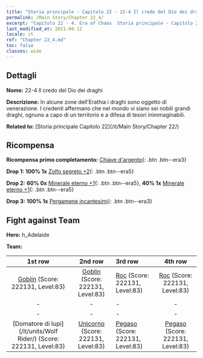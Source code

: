 ```yaml
---
title: "Storia principale - Capitolo 22 - 22-4 Il credo del Dio dei draghi"
permalink: /Main Story/Chapter 22_4/
excerpt: "Capitolo 22 - 4. Era of Chaos  Storia principale - Capitolo 22_4. 22-4 Il credo del Dio dei draghi"
last_modified_at: 2021-04-12
locale: it
ref: "Chapter 22_4.md"
toc: false
classes: wide
---
```


## Dettagli

 **Nome:** 22-4 Il credo del Dio dei draghi

 **Descrizione:** In alcune zone dell'Erathia i draghi sono oggetto di venerazione. I credenti affermano che nel mondo vi siano sei nobili grandi draghi, ognuno a capo di un territorio e a difesa di tesori inimmaginabili.

 **Related to:** [Storia principale Capitolo 22](/it/Main Story/Chapter 22/)

## Ricompensa

 **Ricompensa primo completamento:** [Chiave d'argento](/it/Items/con_693/){: .btn .btn--era3}

 **Drop 1:** **100% 1x** [Zolfo segreto +2](/it/Items/mat_78/){: .btn .btn--era5}

 **Drop 2:** **60% 0x** [Minerale eterno +1](/it/Items/mat_68/){: .btn .btn--era5}, **40% 1x** [Minerale eterno +1](/it/Items/mat_68/){: .btn .btn--era5}

 **Drop 3:** **100% 1x** [Pergamene incantesimi](/it/Items/con_694/){: .btn .btn--era3}


## Fight against Team
 **Hero:** h_Adelaide

 **Team:**


  | 1st row | 2nd row | 3rd row | 4th row |
  |:----:|:----:|:----|:----:|
  | [Goblin](/it/units/Goblin/) (Score: 222131, Level:83)  | [Goblin](/it/units/Goblin/) (Score: 222131, Level:83)  | [Roc](/it/units/Roc/) (Score: 222131, Level:83)  | [Roc](/it/units/Roc/) (Score: 222131, Level:83)  |
  | - | - | - | - |
  | - | - | - | - |
  | [Domatore di lupi](/it/units/Wolf Rider/) (Score: 222131, Level:83)  | [Unicorno](/it/units/Unicorn/) (Score: 222131, Level:83)  | [Pegaso](/it/units/Pegasus/) (Score: 222131, Level:83)  | [Pegaso](/it/units/Pegasus/) (Score: 222131, Level:83)  |


